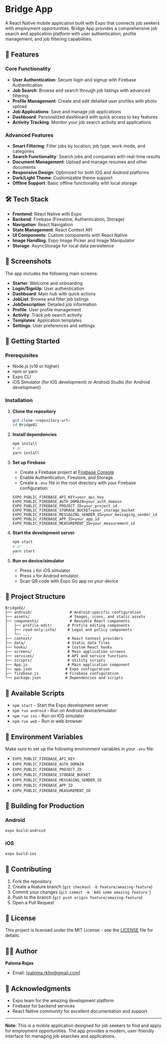 # Bridge App

A React Native mobile application built with Expo that connects job seekers with employment opportunities. Bridge App provides a comprehensive job search and application platform with user authentication, profile management, and job filtering capabilities.

## 🚀 Features

### Core Functionality
- **User Authentication**: Secure login and signup with Firebase Authentication
- **Job Search**: Browse and search through job listings with advanced filtering
- **Profile Management**: Create and edit detailed user profiles with photo upload
- **Job Applications**: Save and manage job applications
- **Dashboard**: Personalized dashboard with quick access to key features
- **Activity Tracking**: Monitor your job search activity and applications

### Advanced Features
- **Smart Filtering**: Filter jobs by location, job type, work mode, and categories
- **Search Functionality**: Search jobs and companies with real-time results
- **Document Management**: Upload and manage resumes and other documents
- **Responsive Design**: Optimized for both iOS and Android platforms
- **Dark/Light Theme**: Customizable theme support
- **Offline Support**: Basic offline functionality with local storage

## 🛠️ Tech Stack

- **Frontend**: React Native with Expo
- **Backend**: Firebase (Firestore, Authentication, Storage)
- **Navigation**: React Navigation
- **State Management**: React Context API
- **UI Components**: Custom components with React Native
- **Image Handling**: Expo Image Picker and Image Manipulator
- **Storage**: AsyncStorage for local data persistence

## 📱 Screenshots

The app includes the following main screens:
- **Starter**: Welcome and onboarding
- **Login/SignUp**: User authentication
- **Dashboard**: Main hub with quick actions
- **JobList**: Browse and filter job listings
- **JobDescription**: Detailed job information
- **Profile**: User profile management
- **Activity**: Track job search activity
- **Templates**: Application templates
- **Settings**: User preferences and settings

## 🚀 Getting Started

### Prerequisites

- Node.js (v16 or higher)
- npm or yarn
- Expo CLI
- iOS Simulator (for iOS development) or Android Studio (for Android development)

### Installation

1. **Clone the repository**
   ```bash
   git clone <repository-url>
   cd Bridge02
   ```

2. **Install dependencies**
   ```bash
   npm install
   # or
   yarn install
   ```

3. **Set up Firebase**
   - Create a Firebase project at [Firebase Console](https://console.firebase.google.com/)
   - Enable Authentication, Firestore, and Storage
   - Create a `.env` file in the root directory with your Firebase configuration:
   ```
   EXPO_PUBLIC_FIREBASE_API_KEY=your_api_key
   EXPO_PUBLIC_FIREBASE_AUTH_DOMAIN=your_auth_domain
   EXPO_PUBLIC_FIREBASE_PROJECT_ID=your_project_id
   EXPO_PUBLIC_FIREBASE_STORAGE_BUCKET=your_storage_bucket
   EXPO_PUBLIC_FIREBASE_MESSAGING_SENDER_ID=your_messaging_sender_id
   EXPO_PUBLIC_FIREBASE_APP_ID=your_app_id
   EXPO_PUBLIC_FIREBASE_MEASUREMENT_ID=your_measurement_id
   ```

4. **Start the development server**
   ```bash
   npm start
   # or
   yarn start
   ```

5. **Run on device/simulator**
   - Press `i` for iOS simulator
   - Press `a` for Android emulator
   - Scan QR code with Expo Go app on your device

## 📁 Project Structure

```
Bridge02/
├── android/                 # Android-specific configuration
├── assets/                  # Images, icons, and static assets
├── components/              # Reusable React components
│   ├── profile-edit/       # Profile editing components
│   ├── read-only-info/     # Legal and policy components
│   └── ...
├── context/                # React Context providers
├── data/                   # Static data files
├── hooks/                  # Custom React hooks
├── screens/                # Main application screens
├── services/               # API and service functions
├── scripts/                # Utility scripts
├── App.js                  # Main application component
├── app.json               # Expo configuration
├── firebase.js            # Firebase configuration
└── package.json           # Dependencies and scripts
```

## 🔧 Available Scripts

- `npm start` - Start the Expo development server
- `npm run android` - Run on Android device/emulator
- `npm run ios` - Run on iOS simulator
- `npm run web` - Run in web browser

## 🔐 Environment Variables

Make sure to set up the following environment variables in your `.env` file:

- `EXPO_PUBLIC_FIREBASE_API_KEY`
- `EXPO_PUBLIC_FIREBASE_AUTH_DOMAIN`
- `EXPO_PUBLIC_FIREBASE_PROJECT_ID`
- `EXPO_PUBLIC_FIREBASE_STORAGE_BUCKET`
- `EXPO_PUBLIC_FIREBASE_MESSAGING_SENDER_ID`
- `EXPO_PUBLIC_FIREBASE_APP_ID`
- `EXPO_PUBLIC_FIREBASE_MEASUREMENT_ID`

## 📱 Building for Production

### Android
```bash
expo build:android
```

### iOS
```bash
expo build:ios
```

## 🤝 Contributing

1. Fork the repository
2. Create a feature branch (`git checkout -b feature/amazing-feature`)
3. Commit your changes (`git commit -m 'Add some amazing feature'`)
4. Push to the branch (`git push origin feature/amazing-feature`)
5. Open a Pull Request

## 📄 License

This project is licensed under the MIT License - see the [LICENSE](LICENSE) file for details.

## 👨‍💻 Author

**Paloma Rojas**
- Email: [paloma.rkhn@gmail.com]

## 🙏 Acknowledgments

- Expo team for the amazing development platform
- Firebase for backend services
- React Native community for excellent documentation and support

---

**Note**: This is a mobile application designed for job seekers to find and apply for employment opportunities. The app provides a modern, user-friendly interface for managing job searches and applications.
